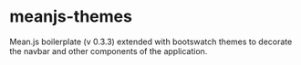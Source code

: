 # meanjs-themes
Mean.js boilerplate (v 0.3.3) extended with bootswatch themes to decorate the navbar and other components of the application.
